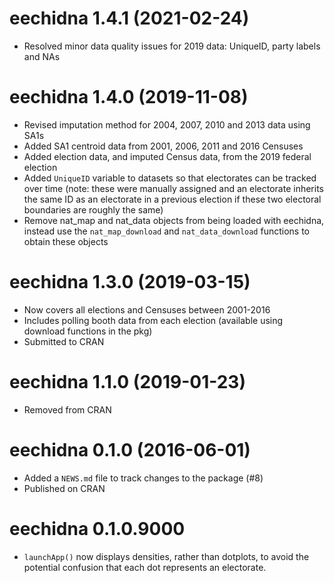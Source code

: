 # eechidna 1.4.1 (2021-02-24)

* Resolved minor data quality issues for 2019 data: UniqueID, party labels and NAs

# eechidna 1.4.0 (2019-11-08)

* Revised imputation method for 2004, 2007, 2010 and 2013 data using SA1s
* Added SA1 centroid data from 2001, 2006, 2011 and 2016 Censuses
* Added election data, and imputed Census data, from the 2019 federal election
* Added `UniqueID` variable to datasets so that electorates can be tracked over time (note: these were manually assigned and an electorate inherits the same ID as an electorate in a previous election if these two electoral boundaries are roughly the same)
* Remove nat_map and nat_data objects from being loaded with eechidna, instead use the `nat_map_download` and `nat_data_download` functions to obtain these objects

# eechidna 1.3.0 (2019-03-15)

* Now covers all elections and Censuses between 2001-2016
* Includes polling booth data from each election (available using download functions in the pkg)
* Submitted to CRAN

# eechidna 1.1.0 (2019-01-23)

* Removed from CRAN

# eechidna 0.1.0 (2016-06-01)

* Added a `NEWS.md` file to track changes to the package (#8)
* Published on CRAN

# eechidna 0.1.0.9000

* `launchApp()` now displays densities, rather than dotplots, to avoid the potential confusion that each dot represents an electorate.
